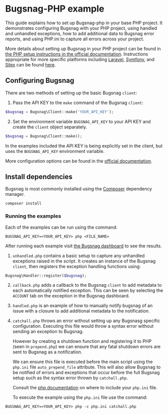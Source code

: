 # Bugsnag-PHP example

This guide explains how to set up Bugsnag-php in your base PHP project.  It demonstrates configuring Bugsnag with your PHP project, using handled and unhandled exceptions, how to add additional data to Bugsnag error reports, and using PHP.ini to capture all errors across your project.

More details about setting up Bugsnag in your PHP project can be found in [the PHP setup instructions in the official documentation](https://docs.bugsnag.com/platforms/php/other/).  Instructions appropriate for more specific platforms including [Laravel](https://docs.bugsnag.com/platforms/php/laravel/), [Symfony](https://docs.bugsnag.com/platforms/php/symfony/), and [Silex](https://docs.bugsnag.com/platforms/php/silex/) can be found [here](https://docs.bugsnag.com/platforms/php/).


## Configuring Bugsnag

There are two methods of setting up the basic Bugsnag `client`:

1. Pass the API KEY to the `make` command of the Bugsnag `client`:
```php
$bugsnag = Bugsnag\Client::make('YOUR_API_KEY');
```

2. Set the environment variable `BUGSNAG_API_KEY` to your API KEY and create the `client` object separately.
```php
$bugsnag = Bugsnag\Client::make();
```

In the examples included the API KEY is being explicitly set in the client, but uses the `BUGSNAG_API_KEY` environment variable.

More configuration options can be found in the [official documentation](https://docs.bugsnag.com/platforms/php/other/configuration-options/).

## Install dependencies

Bugsnag is most commonly installed using the [Composer](https://getcomposer.org/) dependency manager.

```shell
composer install
```

### Running the examples

Each of the examples can be run using the command:
```shell
BUGSNAG_API_KEY=<YOUR_API_KEY> php <FILE_NAME>
```
After running each example visit [the Bugsnag dashboard](https://app.bugsnag.com) to see the results.

1. `unhandled.php` contains a basic setup to capture any unhandled exceptions raised in the script. It creates an instance of the Bugsnag `client`, then registers the exception handling functions using:
```php
Bugsnag\Handler::register($bugsnag);
```

2. `callback.php` adds a callback to the Bugsnag `client` to add metadata to each automatically notified exception.  This can be seen by selecting the `ACCOUNT` tab on the exception in the Bugsnag dashboard.

3. `handled.php` is an example of how to manually notify bugsnag of an issue with a closure to add additional metadata to the notification.

4. `catchall.php` throws an error without setting up any Bugsnasg specific configuration.  Executing this file would throw a syntax error without sending an exception to Bugsnag.

    However by creating a shutdown function and registering it to PHP (seen in `prepend.php`) we can ensure that any fatal shutdown errors are sent to Bugsnag as a notification.

    We can ensure this file is executed before the main script using the `php.ini` file `auto_prepend_file` attribute.  This will also allow Bugsnag to be notified of errors and exceptions that occur before the full Bugsnag setup such as the syntax error thrown by `catchall.php`.

    Consult the [php documentation](http://php.net/manual/en/configuration.file.php) on where to include your `php.ini` file.

    To execute the example using the `php.ini` file use the command:

```shell
BUGSNAG_API_KEY=<YOUR_API_KEY> php -c php.ini catchall.php
```
